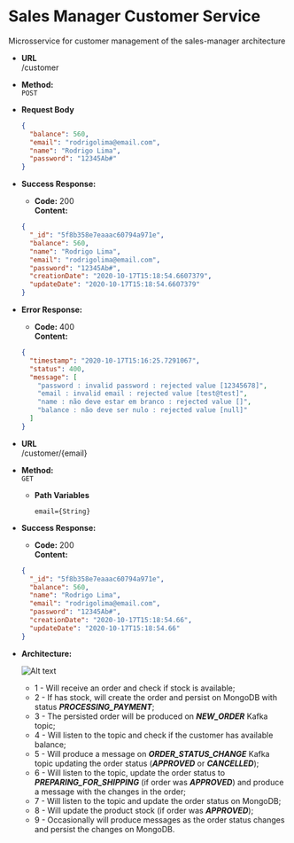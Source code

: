 # Sales Manager Customer Service

Microsservice for customer management of the sales-manager architecture

* **URL**\
/customer

* **Method:**\
 `POST`
 
 *  **Request Body**
    ```json
    {
      "balance": 560,
      "email": "rodrigolima@email.com",
      "name": "Rodrigo Lima",
      "password": "12345Ab#"
    }
    ```
 * **Success Response:**
 
    * **Code:** 200 <br />
        **Content:**
    ```json
    {
      "_id": "5f8b358e7eaaac60794a971e",
      "balance": 560,
      "name": "Rodrigo Lima",
      "email": "rodrigolima@email.com",
      "password": "12345Ab#",
      "creationDate": "2020-10-17T15:18:54.6607379",
      "updateDate": "2020-10-17T15:18:54.6607379"
    }
    ```
    
* **Error Response:**

    * **Code:** 400 <br />
        **Content:** 
    ```json
    {
      "timestamp": "2020-10-17T15:16:25.7291067",
      "status": 400,
      "message": [
        "password : invalid password : rejected value [12345678]",
        "email : invalid email : rejected value [test@test]",
        "name : não deve estar em branco : rejected value []",
        "balance : não deve ser nulo : rejected value [null]"
      ]
    }
    ```
  
* **URL**\
/customer/{email}

* **Method:**\
 `GET`

  *  **Path Variables**

     `email={String}`
 * **Success Response:**

    * **Code:** 200 <br />
        **Content:**
    ```json
    {
      "_id": "5f8b358e7eaaac60794a971e",
      "balance": 560,
      "name": "Rodrigo Lima",
      "email": "rodrigolima@email.com",
      "password": "12345Ab#",
      "creationDate": "2020-10-17T15:18:54.66",
      "updateDate": "2020-10-17T15:18:54.66"
    }
    ```
  
 * **Architecture:**
 
    ![Alt text](https://user-images.githubusercontent.com/51386403/99865172-a9d73f00-2b86-11eb-8b75-aa8b54637b19.png "Architecture")
    * 1 - Will receive an order and check if stock is available;
    * 2 - If has stock, will create the order and persist on MongoDB with status ***PROCESSING_PAYMENT***;
    * 3 - The persisted order will be produced on ***NEW_ORDER*** Kafka topic;
    * 4 - Will listen to the topic and check if the customer has available balance;
    * 5 - Will produce a message on ***ORDER_STATUS_CHANGE*** Kafka topic updating the order status (***APPROVED*** or ***CANCELLED***);
    * 6 - Will listen to the topic, update the order status to ***PREPARING_FOR_SHIPPING*** (if order was ***APPROVED***)  and produce a message with the changes in the order;
    * 7 - Will listen to the topic and update the order status on MongoDB;
    * 8 - Will update the product stock (if order was ***APPROVED***);
    * 9 - Occasionally will produce messages as the order status changes and persist the changes on MongoDB.
